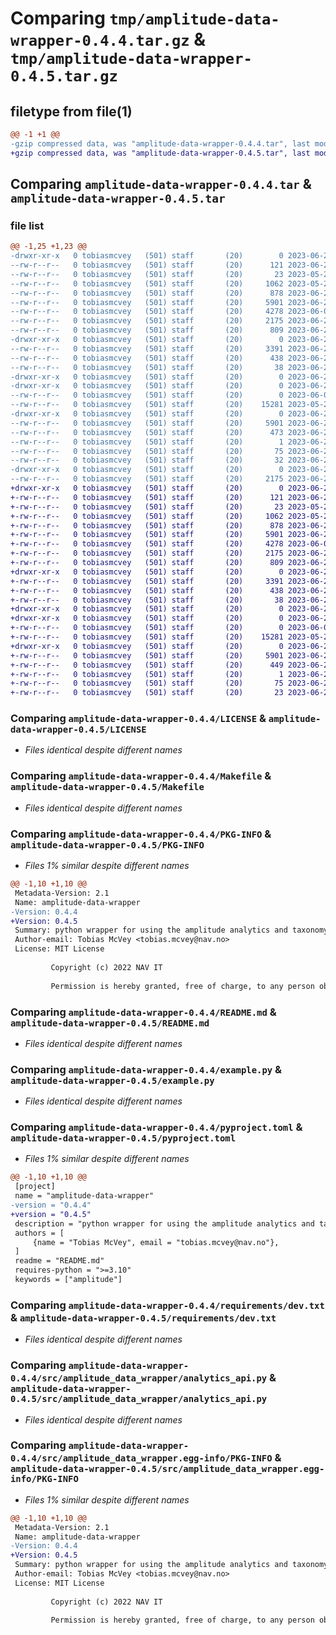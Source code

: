 # Comparing `tmp/amplitude-data-wrapper-0.4.4.tar.gz` & `tmp/amplitude-data-wrapper-0.4.5.tar.gz`

## filetype from file(1)

```diff
@@ -1 +1 @@
-gzip compressed data, was "amplitude-data-wrapper-0.4.4.tar", last modified: Wed Jun 21 20:53:31 2023, max compression
+gzip compressed data, was "amplitude-data-wrapper-0.4.5.tar", last modified: Wed Jun 21 20:57:31 2023, max compression
```

## Comparing `amplitude-data-wrapper-0.4.4.tar` & `amplitude-data-wrapper-0.4.5.tar`

### file list

```diff
@@ -1,25 +1,23 @@
-drwxr-xr-x   0 tobiasmcvey   (501) staff       (20)        0 2023-06-21 20:53:31.632546 amplitude-data-wrapper-0.4.4/
--rw-r--r--   0 tobiasmcvey   (501) staff       (20)      121 2023-06-21 20:49:06.000000 amplitude-data-wrapper-0.4.4/.gitignore
--rw-r--r--   0 tobiasmcvey   (501) staff       (20)       23 2023-05-20 20:06:46.000000 amplitude-data-wrapper-0.4.4/CODEOWNERS
--rw-r--r--   0 tobiasmcvey   (501) staff       (20)     1062 2023-05-20 20:06:46.000000 amplitude-data-wrapper-0.4.4/LICENSE
--rw-r--r--   0 tobiasmcvey   (501) staff       (20)      878 2023-06-21 19:20:48.000000 amplitude-data-wrapper-0.4.4/Makefile
--rw-r--r--   0 tobiasmcvey   (501) staff       (20)     5901 2023-06-21 20:53:31.631907 amplitude-data-wrapper-0.4.4/PKG-INFO
--rw-r--r--   0 tobiasmcvey   (501) staff       (20)     4278 2023-06-02 19:23:15.000000 amplitude-data-wrapper-0.4.4/README.md
--rw-r--r--   0 tobiasmcvey   (501) staff       (20)     2175 2023-06-21 20:38:20.000000 amplitude-data-wrapper-0.4.4/example.py
--rw-r--r--   0 tobiasmcvey   (501) staff       (20)      809 2023-06-21 20:53:03.000000 amplitude-data-wrapper-0.4.4/pyproject.toml
-drwxr-xr-x   0 tobiasmcvey   (501) staff       (20)        0 2023-06-21 20:53:31.616879 amplitude-data-wrapper-0.4.4/requirements/
--rw-r--r--   0 tobiasmcvey   (501) staff       (20)     3391 2023-06-21 19:22:04.000000 amplitude-data-wrapper-0.4.4/requirements/dev.txt
--rw-r--r--   0 tobiasmcvey   (501) staff       (20)      438 2023-06-21 19:21:45.000000 amplitude-data-wrapper-0.4.4/requirements/main.txt
--rw-r--r--   0 tobiasmcvey   (501) staff       (20)       38 2023-06-21 20:53:31.632711 amplitude-data-wrapper-0.4.4/setup.cfg
-drwxr-xr-x   0 tobiasmcvey   (501) staff       (20)        0 2023-06-21 20:53:31.609214 amplitude-data-wrapper-0.4.4/src/
-drwxr-xr-x   0 tobiasmcvey   (501) staff       (20)        0 2023-06-21 20:53:31.619448 amplitude-data-wrapper-0.4.4/src/amplitude_data_wrapper/
--rw-r--r--   0 tobiasmcvey   (501) staff       (20)        0 2023-06-02 19:08:45.000000 amplitude-data-wrapper-0.4.4/src/amplitude_data_wrapper/__init__.py
--rw-r--r--   0 tobiasmcvey   (501) staff       (20)    15281 2023-05-20 20:06:46.000000 amplitude-data-wrapper-0.4.4/src/amplitude_data_wrapper/analytics_api.py
-drwxr-xr-x   0 tobiasmcvey   (501) staff       (20)        0 2023-06-21 20:53:31.630042 amplitude-data-wrapper-0.4.4/src/amplitude_data_wrapper.egg-info/
--rw-r--r--   0 tobiasmcvey   (501) staff       (20)     5901 2023-06-21 20:53:31.000000 amplitude-data-wrapper-0.4.4/src/amplitude_data_wrapper.egg-info/PKG-INFO
--rw-r--r--   0 tobiasmcvey   (501) staff       (20)      473 2023-06-21 20:53:31.000000 amplitude-data-wrapper-0.4.4/src/amplitude_data_wrapper.egg-info/SOURCES.txt
--rw-r--r--   0 tobiasmcvey   (501) staff       (20)        1 2023-06-21 20:53:31.000000 amplitude-data-wrapper-0.4.4/src/amplitude_data_wrapper.egg-info/dependency_links.txt
--rw-r--r--   0 tobiasmcvey   (501) staff       (20)       75 2023-06-21 20:53:31.000000 amplitude-data-wrapper-0.4.4/src/amplitude_data_wrapper.egg-info/requires.txt
--rw-r--r--   0 tobiasmcvey   (501) staff       (20)       32 2023-06-21 20:53:31.000000 amplitude-data-wrapper-0.4.4/src/amplitude_data_wrapper.egg-info/top_level.txt
-drwxr-xr-x   0 tobiasmcvey   (501) staff       (20)        0 2023-06-21 20:53:31.631003 amplitude-data-wrapper-0.4.4/src/examples/
--rw-r--r--   0 tobiasmcvey   (501) staff       (20)     2175 2023-06-21 20:38:37.000000 amplitude-data-wrapper-0.4.4/src/examples/example.py
+drwxr-xr-x   0 tobiasmcvey   (501) staff       (20)        0 2023-06-21 20:57:31.774762 amplitude-data-wrapper-0.4.5/
+-rw-r--r--   0 tobiasmcvey   (501) staff       (20)      121 2023-06-21 20:49:06.000000 amplitude-data-wrapper-0.4.5/.gitignore
+-rw-r--r--   0 tobiasmcvey   (501) staff       (20)       23 2023-05-20 20:06:46.000000 amplitude-data-wrapper-0.4.5/CODEOWNERS
+-rw-r--r--   0 tobiasmcvey   (501) staff       (20)     1062 2023-05-20 20:06:46.000000 amplitude-data-wrapper-0.4.5/LICENSE
+-rw-r--r--   0 tobiasmcvey   (501) staff       (20)      878 2023-06-21 19:20:48.000000 amplitude-data-wrapper-0.4.5/Makefile
+-rw-r--r--   0 tobiasmcvey   (501) staff       (20)     5901 2023-06-21 20:57:31.773836 amplitude-data-wrapper-0.4.5/PKG-INFO
+-rw-r--r--   0 tobiasmcvey   (501) staff       (20)     4278 2023-06-02 19:23:15.000000 amplitude-data-wrapper-0.4.5/README.md
+-rw-r--r--   0 tobiasmcvey   (501) staff       (20)     2175 2023-06-21 20:38:20.000000 amplitude-data-wrapper-0.4.5/example.py
+-rw-r--r--   0 tobiasmcvey   (501) staff       (20)      809 2023-06-21 20:57:10.000000 amplitude-data-wrapper-0.4.5/pyproject.toml
+drwxr-xr-x   0 tobiasmcvey   (501) staff       (20)        0 2023-06-21 20:57:31.749616 amplitude-data-wrapper-0.4.5/requirements/
+-rw-r--r--   0 tobiasmcvey   (501) staff       (20)     3391 2023-06-21 19:22:04.000000 amplitude-data-wrapper-0.4.5/requirements/dev.txt
+-rw-r--r--   0 tobiasmcvey   (501) staff       (20)      438 2023-06-21 19:21:45.000000 amplitude-data-wrapper-0.4.5/requirements/main.txt
+-rw-r--r--   0 tobiasmcvey   (501) staff       (20)       38 2023-06-21 20:57:31.774971 amplitude-data-wrapper-0.4.5/setup.cfg
+drwxr-xr-x   0 tobiasmcvey   (501) staff       (20)        0 2023-06-21 20:57:31.723863 amplitude-data-wrapper-0.4.5/src/
+drwxr-xr-x   0 tobiasmcvey   (501) staff       (20)        0 2023-06-21 20:57:31.760095 amplitude-data-wrapper-0.4.5/src/amplitude_data_wrapper/
+-rw-r--r--   0 tobiasmcvey   (501) staff       (20)        0 2023-06-02 19:08:45.000000 amplitude-data-wrapper-0.4.5/src/amplitude_data_wrapper/__init__.py
+-rw-r--r--   0 tobiasmcvey   (501) staff       (20)    15281 2023-05-20 20:06:46.000000 amplitude-data-wrapper-0.4.5/src/amplitude_data_wrapper/analytics_api.py
+drwxr-xr-x   0 tobiasmcvey   (501) staff       (20)        0 2023-06-21 20:57:31.772654 amplitude-data-wrapper-0.4.5/src/amplitude_data_wrapper.egg-info/
+-rw-r--r--   0 tobiasmcvey   (501) staff       (20)     5901 2023-06-21 20:57:31.000000 amplitude-data-wrapper-0.4.5/src/amplitude_data_wrapper.egg-info/PKG-INFO
+-rw-r--r--   0 tobiasmcvey   (501) staff       (20)      449 2023-06-21 20:57:31.000000 amplitude-data-wrapper-0.4.5/src/amplitude_data_wrapper.egg-info/SOURCES.txt
+-rw-r--r--   0 tobiasmcvey   (501) staff       (20)        1 2023-06-21 20:57:31.000000 amplitude-data-wrapper-0.4.5/src/amplitude_data_wrapper.egg-info/dependency_links.txt
+-rw-r--r--   0 tobiasmcvey   (501) staff       (20)       75 2023-06-21 20:57:31.000000 amplitude-data-wrapper-0.4.5/src/amplitude_data_wrapper.egg-info/requires.txt
+-rw-r--r--   0 tobiasmcvey   (501) staff       (20)       23 2023-06-21 20:57:31.000000 amplitude-data-wrapper-0.4.5/src/amplitude_data_wrapper.egg-info/top_level.txt
```

### Comparing `amplitude-data-wrapper-0.4.4/LICENSE` & `amplitude-data-wrapper-0.4.5/LICENSE`

 * *Files identical despite different names*

### Comparing `amplitude-data-wrapper-0.4.4/Makefile` & `amplitude-data-wrapper-0.4.5/Makefile`

 * *Files identical despite different names*

### Comparing `amplitude-data-wrapper-0.4.4/PKG-INFO` & `amplitude-data-wrapper-0.4.5/PKG-INFO`

 * *Files 1% similar despite different names*

```diff
@@ -1,10 +1,10 @@
 Metadata-Version: 2.1
 Name: amplitude-data-wrapper
-Version: 0.4.4
+Version: 0.4.5
 Summary: python wrapper for using the amplitude analytics and taxonomy APIs
 Author-email: Tobias McVey <tobias.mcvey@nav.no>
 License: MIT License
         
         Copyright (c) 2022 NAV IT
         
         Permission is hereby granted, free of charge, to any person obtaining a copy
```

### Comparing `amplitude-data-wrapper-0.4.4/README.md` & `amplitude-data-wrapper-0.4.5/README.md`

 * *Files identical despite different names*

### Comparing `amplitude-data-wrapper-0.4.4/example.py` & `amplitude-data-wrapper-0.4.5/example.py`

 * *Files identical despite different names*

### Comparing `amplitude-data-wrapper-0.4.4/pyproject.toml` & `amplitude-data-wrapper-0.4.5/pyproject.toml`

 * *Files 1% similar despite different names*

```diff
@@ -1,10 +1,10 @@
 [project]
 name = "amplitude-data-wrapper"
-version = "0.4.4"
+version = "0.4.5"
 description = "python wrapper for using the amplitude analytics and taxonomy APIs"
 authors = [
     {name = "Tobias McVey", email = "tobias.mcvey@nav.no"},
 ]
 readme = "README.md"
 requires-python = ">=3.10"
 keywords = ["amplitude"]
```

### Comparing `amplitude-data-wrapper-0.4.4/requirements/dev.txt` & `amplitude-data-wrapper-0.4.5/requirements/dev.txt`

 * *Files identical despite different names*

### Comparing `amplitude-data-wrapper-0.4.4/src/amplitude_data_wrapper/analytics_api.py` & `amplitude-data-wrapper-0.4.5/src/amplitude_data_wrapper/analytics_api.py`

 * *Files identical despite different names*

### Comparing `amplitude-data-wrapper-0.4.4/src/amplitude_data_wrapper.egg-info/PKG-INFO` & `amplitude-data-wrapper-0.4.5/src/amplitude_data_wrapper.egg-info/PKG-INFO`

 * *Files 1% similar despite different names*

```diff
@@ -1,10 +1,10 @@
 Metadata-Version: 2.1
 Name: amplitude-data-wrapper
-Version: 0.4.4
+Version: 0.4.5
 Summary: python wrapper for using the amplitude analytics and taxonomy APIs
 Author-email: Tobias McVey <tobias.mcvey@nav.no>
 License: MIT License
         
         Copyright (c) 2022 NAV IT
         
         Permission is hereby granted, free of charge, to any person obtaining a copy
```

